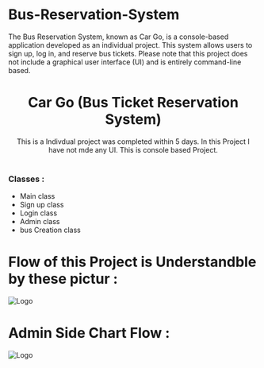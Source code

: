  # Bus-Reservation-System
<!--<H2>JA111 Construct Week Project </H2>-->
The Bus Reservation System, known as Car Go, is a console-based application developed as an individual project. This system allows users to sign up, log in, and reserve bus tickets. Please note that this project does not include a graphical user interface (UI) and is entirely command-line based.
<div align="center">
  
<h1 align="center">Car Go  (Bus Ticket Reservation System)</h1>  

 This is a Indivdual project was completed within 5 days. In this Project I have not mde any UI. This is console based Project.
    <br />
    <br />
                              
  </p>
  </div>
  <h3>Classes :</h3>
  <ul>
<li> Main class </li>  
 <li>Sign up class </li>  
<li>Login class</li>
<li>Admin class </li>
<li>bus Creation class </li></ul>

 <h1>Flow of this Project is Understandble by these pictur :</h1>

 <img src="https://user-images.githubusercontent.com/115461383/229339501-f2e9a836-f504-437c-82f5-b56db99b0f13.png" alt="Logo" >
<h1>Admin Side Chart Flow :</h1>
 <img src="https://user-images.githubusercontent.com/115461383/229339506-1fc38846-0fc1-4fa7-acb4-a4b047f4ba39.png" alt="Logo" >

